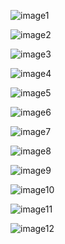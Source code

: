 
<img alt="image1" src="https://github.com/cuongvm0201/Balsamiq/blob/main/image/login.png"/><br>

<img alt="image2" src="https://github.com/cuongvm0201/Balsamiq/blob/main/image/home.png"/><br>

<img alt="image3" src="https://github.com/cuongvm0201/Balsamiq/blob/main/image/list_emp.png"/><br>

<img alt="image4" src="https://github.com/cuongvm0201/Balsamiq/blob/main/image/creat_emp.png"/><br>

<img alt="image5" src="https://github.com/cuongvm0201/Balsamiq/blob/main/image/edit_emp.png"/><br>

<img alt="image6" src="https://github.com/cuongvm0201/Balsamiq/blob/main/image/emp_detail.png"/><br>

<img alt="image7" src="https://github.com/cuongvm0201/Balsamiq/blob/main/image/creat_job.png"/><br>

<img alt="image8" src="https://github.com/cuongvm0201/Balsamiq/blob/main/image/lisst_job.png"/><br>

<img alt="image9" src="https://github.com/cuongvm0201/Balsamiq/blob/main/image/job_detail.png"/><br>

<img alt="image10" src="https://github.com/cuongvm0201/Balsamiq/blob/main/image/creat_applicant.png"/><br>

<img alt="image11" src="https://github.com/cuongvm0201/Balsamiq/blob/main/image/lisst_applicant.png"/><br>

<img alt="image12" src="https://github.com/cuongvm0201/Balsamiq/blob/main/image/applicant_detail.png"/>